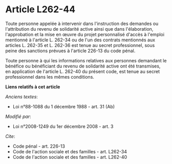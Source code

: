 # Article L262-44

Toute personne appelée à intervenir dans l'instruction des demandes ou l'attribution du revenu de solidarité active ainsi que
dans l'élaboration, l'approbation et la mise en œuvre du projet personnalisé d'accès à l'emploi mentionné à l'article L.
262-34 ou de l'un des contrats mentionnés aux articles L. 262-35 et L. 262-36 est tenue au secret professionnel, sous peine
des sanctions prévues à l'article 226-13 du code pénal. 

Toute personne à qui les informations relatives aux personnes demandant le bénéfice ou bénéficiant du revenu de solidarité
active ont été transmises, en application de l'article L. 262-40 du présent code, est tenue au secret professionnel dans les
mêmes conditions.

**Liens relatifs à cet article**

_Anciens textes_:

  - Loi n°88-1088 du 1 décembre 1988 - art. 31 (Ab)

_Modifié par_:

  - Loi n°2008-1249 du 1er décembre 2008 - art. 3

_Cite_:

  - Code pénal - art. 226-13
  - Code de l'action sociale et des familles - art. L262-34
  - Code de l'action sociale et des familles - art. L262-40
